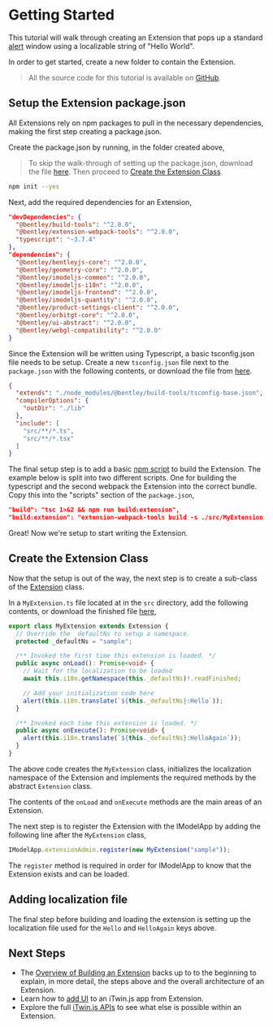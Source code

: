 # Getting Started

This tutorial will walk through creating an Extension that pops up a standard [alert](https://developer.mozilla.org/docs/Web/API/Window/alert) window using a localizable string of "Hello World".

In order to get started, create a new folder to contain the Extension.

> All the source code for this tutorial is available on [GitHub](https://github.com/imodeljs/extension-sample).

## Setup the Extension package.json

All Extensions rely on npm packages to pull in the necessary dependencies, making the first step creating a package.json.

Create the package.json by running, in the folder created above,

> To skip the walk-through of setting up the package.json, download the file [here](https://raw.githubusercontent.com/imodeljs/extension-sample/master/package.json). Then proceed to [Create the Extension Class](#create-the-extension-class).

```sh
npm init --yes
```

Next, add the required dependencies for an Extension,

```json
"devDependencies": {
  "@bentley/build-tools": "^2.0.0",
  "@bentley/extension-webpack-tools": "^2.0.0",
  "typescript": "~3.7.4"
},
"dependencies": {
  "@bentley/bentleyjs-core": "^2.0.0",
  "@bentley/geometry-core": "^2.0.0",
  "@bentley/imodeljs-common": "^2.0.0",
  "@bentley/imodeljs-i18n": "^2.0.0",
  "@bentley/imodeljs-frontend": "^2.0.0",
  "@bentley/imodeljs-quantity": "^2.0.0",
  "@bentley/product-settings-client": "^2.0.0",
  "@bentley/orbitgt-core": "^2.0.0",
  "@bentley/ui-abstract": "^2.0.0",
  "@bentley/webgl-compatibility": "^2.0.0"
}
```

Since the Extension will be written using Typescript, a basic tsconfig.json file needs to be setup. Create a new `tsconfig.json` file next to the `package.json` with the following contents, or download the file from [here](https://raw.githubusercontent.com/imodeljs/extension-sample/master/tsconfig.json).

```json
{
  "extends": "./node_modules/@bentley/build-tools/tsconfig-base.json",
  "compilerOptions": {
    "outDir": "./lib"
  },
  "include": [
    "src/**/*.ts",
    "src/**/*.tsx"
  ]
}
```

The final setup step is to add a basic [npm script](https://docs.npmjs.com/misc/scripts) to build the Extension. The example below is split into two different scripts. One for building the typescript and the second webpack the Extension into the correct bundle.  Copy this into the "scripts" section of the `package.json`,

```json
"build": "tsc 1>&2 && npm run build:extension",
"build:extension": "extension-webpack-tools build -s ./src/MyExtension.ts -o ./lib/extension",
```

Great! Now we're setup to start writing the Extension.

## Create the Extension Class

Now that the setup is out of the way, the next step is to create a sub-class of the [Extension]($frontend) class.

In a `MyExtension.ts` file located at in the `src` directory, add the following contents, or download the finished file [here](https://github.com/imodeljs/extension-sample/blob/master/src/MyExtension.ts),

```ts
export class MyExtension extends Extension {
  // Override the _defaultNs to setup a namespace.
  protected _defaultNs = "sample";

  /** Invoked the first time this extension is loaded. */
  public async onLoad(): Promise<void> {
    // Wait for the localization to be loaded
    await this.i18n.getNamespace(this._defaultNs)!.readFinished;

    // Add your initialization code here
    alert(this.i18n.translate(`${this._defaultNs}:Hello`));
  }

  /** Invoked each time this extension is loaded. */
  public async onExecute(): Promise<void> {
    alert(this.i18n.translate(`${this._defaultNs}:HelloAgain`));
  }
}
```

The above code creates the `MyExtension` class, initializes the localization namespace of the Extension and implements the required methods by the abstract `Extension` class.

The contents of the `onLoad` and `onExecute` methods are the main areas of an Extension.

The next step is to register the Extension with the IModelApp by adding the following line after the `MyExtension` class,

```ts
IModelApp.extensionAdmin.register(new MyExtension("sample"));
```

The `register` method is required in order for IModelApp to know that the Extension exists and can be loaded.

## Adding localization file

The final step before building and loading the extension is setting up the localization file used for the `Hello` and `HelloAgain` keys above.

## Next Steps

- The [Overview of Building an Extension](./BuildingAnExtension) backs up to to the beginning to explain, in more detail, the steps above and the overall architecture of an Extension.
- Learn how to [add UI](../../ui/augmentingui) to an iTwin.js app from Extension.
- Explore the full [iTwin.js APIs](https://www.itwinjs.org/reference/) to see what else is possible within an Extension.
